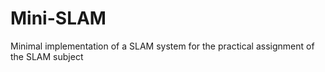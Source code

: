 # Mini-SLAM
Minimal implementation of a SLAM system for the practical assignment of the SLAM subject 
